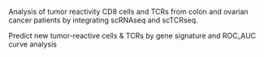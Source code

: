 Analysis of tumor reactivity CD8 cells and TCRs from colon and ovarian cancer patients by integrating scRNAseq and scTCRseq.

Predict new tumor-reactive cells & TCRs by gene signature and ROC_AUC curve analysis
